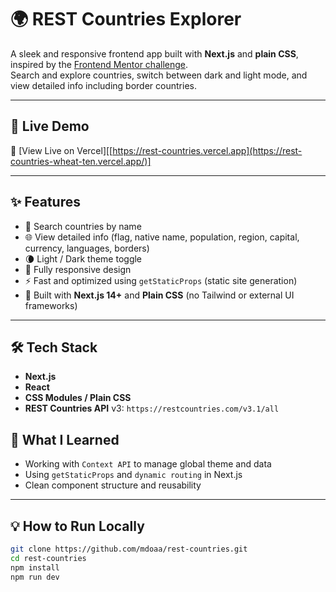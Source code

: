 # 🌍 REST Countries Explorer

A sleek and responsive frontend app built with **Next.js** and **plain CSS**, inspired by the [Frontend Mentor challenge](https://www.frontendmentor.io/challenges/rest-countries-api-with-color-theme-switcher-5cacc469fec04111f7b848ca).  
Search and explore countries, switch between dark and light mode, and view detailed info including border countries.


---

## 🚀 Live Demo

🔗 [View Live on Vercel][[https://rest-countries.vercel.app](https://rest-countries-wheat-ten.vercel.app/)]


---

## ✨ Features

- 🔎 Search countries by name
- 🌐 View detailed info (flag, native name, population, region, capital, currency, languages, borders)
- 🌘 Light / Dark theme toggle
- 📱 Fully responsive design
- ⚡ Fast and optimized using `getStaticProps` (static site generation)
- 🎯 Built with **Next.js 14+** and **Plain CSS** (no Tailwind or external UI frameworks)

---

## 🛠️ Tech Stack

- **Next.js**
- **React**
- **CSS Modules / Plain CSS**
- **REST Countries API** v3: `https://restcountries.com/v3.1/all`
## 🧠 What I Learned

- Working with `Context API` to manage global theme and data
- Using `getStaticProps` and `dynamic routing` in Next.js
- Clean component structure and reusability

---

## 💡 How to Run Locally

```bash
git clone https://github.com/mdoaa/rest-countries.git
cd rest-countries
npm install
npm run dev
